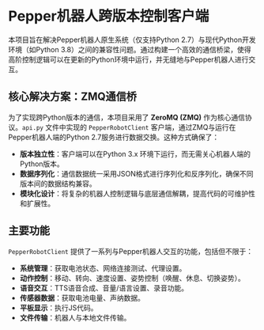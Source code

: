 # Pepper机器人跨版本控制客户端

本项目旨在解决Pepper机器人原生系统（仅支持Python 2.7）与现代Python开发环境（如Python 3.8）之间的兼容性问题。通过构建一个高效的通信桥梁，使得高阶控制逻辑可以在更新的Python环境中运行，并无缝地与Pepper机器人进行交互。

## 核心解决方案：ZMQ通信桥

为了实现跨Python版本的通信，本项目采用了 **ZeroMQ (ZMQ)** 作为核心通信协议。`api.py` 文件中实现的 `PepperRobotClient` 客户端，通过ZMQ与运行在Pepper机器人端的Python 2.7服务进行数据交换。这种方式确保了：

- **版本独立性**：客户端可以在Python 3.x 环境下运行，而无需关心机器人端的Python版本。
- **数据序列化**：通信数据统一采用JSON格式进行序列化和反序列化，确保不同版本间的数据结构兼容。
- **模块化设计**：将复杂的机器人控制逻辑与底层通信解耦，提高代码的可维护性和扩展性。

## 主要功能

`PepperRobotClient` 提供了一系列与Pepper机器人交互的功能，包括但不限于：

- **系统管理**：获取电池状态、网络连接测试、代理设置。
- **动作控制**：移动、转向、速度设置、姿势控制（唤醒、休息、切换姿势）。
- **语音交互**：TTS语音合成、音量/语言设置、录音功能。
- **传感器数据**：获取电池电量、声纳数据。
- **平板显示**：执行JS代码。
- **文件传输**：机器人与本地文件传输。



